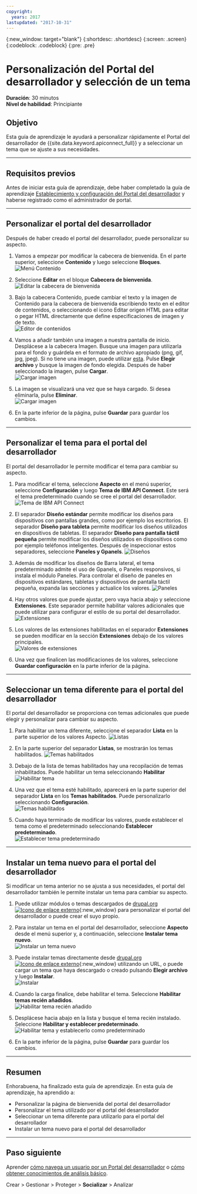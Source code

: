 ```yaml
---
copyright:
  years: 2017
lastupdated: "2017-10-31"
---
```


{:new_window: target="blank"}
{:shortdesc: .shortdesc}
{:screen: .screen}
{:codeblock: .codeblock}
{:pre: .pre}

# Personalización del Portal del desarrollador y selección de un tema
**Duración**: 30 minutos  
**Nivel de habilidad**: Principiante  


## Objetivo
Esta guía de aprendizaje le ayudará a personalizar rápidamente el Portal del desarrollador de {{site.data.keyword.apiconnect_full}} y a seleccionar un tema que se ajuste a sus necesidades.

---

## Requisitos previos

Antes de iniciar esta guía de aprendizaje, debe haber completado la guía de aprendizaje [Establecimiento y configuración del Portal del desarrollador](tut_config_dev_portal.html) y haberse registrado como el administrador de portal.

---

## Personalizar el portal del desarrollador
Después de haber creado el portal del desarrollador, puede personalizar su aspecto.

1. Vamos a empezar por modificar la cabecera de bienvenida. En el parte superior, seleccione **Contenido** y luego seleccione **Bloques**.  
  ![Menú Contenido](images/31-content.png)

2. Seleccione **Editar** en el bloque **Cabecera de bienvenida**.  
  ![Editar la cabecera de bienvenida](images/32-edit.png)

3. Bajo la cabecera Contenido, puede cambiar el texto y la imagen de Contenido para la cabecera de bienvenida escribiendo texto en el editor de contenidos, o seleccionando el icono Editar origen HTML para editar o pegar HTML directamente que define especificaciones de imagen y de texto.  
  ![Editor de contenidos](images/33-content.png) 

4. Vamos a añadir también una imagen a nuestra pantalla de inicio. Desplácese a la cabecera Imagen. Busque una imagen para utilizarla para el fondo y guárdela en el formato de archivo apropiado (png, gif, jpg, jpeg). Si no tiene una imagen, puede utilizar [esta](images/Cloudy_Day.png). Pulse **Elegir archivo** y busque la imagen de fondo elegida. Después de haber seleccionado la imagen, pulse **Cargar**.  
  ![Cargar imagen](images/34-image.png)

5. La imagen se visualizará una vez que se haya cargado. Si desea eliminarla, pulse **Eliminar**.  
  ![Cargar imagen](images/35-uploaded-image.png)
 
6. En la parte inferior de la página, pulse **Guardar** para guardar los cambios.  
  
---

## Personalizar el tema para el portal del desarrollador
El portal del desarrollador le permite modificar el tema para cambiar su aspecto.

1. Para modificar el tema, seleccione **Aspecto** en el menú superior, seleccione **Configuración** y luego **Tema de IBM API Connect**. Este será el tema predeterminado cuando se cree el portal del desarrollador.
  ![Tema de IBM API Connect](images/41-APIC-theme.png) 


2. El separador **Diseño estándar** permite modificar los diseños para dispositivos con pantallas grandes, como por ejemplo los escritorios. El separador **Diseño para tableta** permite modificar los diseños utilizados en dispositivos de tabletas. El separador **Diseño para pantalla táctil pequeña** permite modificar los diseños utilizados en dispositivos como por ejemplo teléfonos inteligentes. Después de inspeccionar estos separadores, seleccione **Paneles y Gpanels**.
  ![Diseños](images/42-layout.png)

3. Además de modificar los diseños de Barra lateral, el tema predeterminado admite el uso de Gpanels, o Paneles responsivos, si instala el módulo Paneles. Para controlar el diseño de paneles en dispositivos estándares, tabletas y dispositivos de pantalla táctil pequeña, expanda las secciones y actualice los valores.
  ![Paneles](images/43-panels.png) 

4. Hay otros valores que puede ajustar, pero vaya hacia abajo y seleccione **Extensiones**. Este separador permite habilitar valores adicionales que puede utilizar para configurar el estilo de su portal del desarrollador.  
  ![Extensiones](images/44-extensions.png)

5. Los valores de las extensiones habilitadas en el separador **Extensiones** se pueden modificar en la sección **Extensiones** debajo de los valores principales.     
  ![Valores de extensiones](images/45-extension-settings.png)

6. Una vez que finalicen las modificaciones de los valores, seleccione **Guardar configuración** en la parte inferior de la página.

---

## Seleccionar un tema diferente para el portal del desarrollador
El portal del desarrollador se proporciona con temas adicionales que puede elegir y personalizar para cambiar su aspecto.

1. Para habilitar un tema diferente, seleccione el separador **Lista** en la parte superior de los valores Aspecto. ![Listas](images/51-list.png) 

2. En la parte superior del separador **Listas**, se mostrarán los temas habilitados.
  ![Temas habilitados](images/52-enabled-themes.png)

3. Debajo de la lista de temas habilitados hay una recopilación de temas inhabilitados. Puede habilitar un tema seleccionando **Habilitar**   
  ![Habilitar tema](images/53-enable-theme.png) 

4. Una vez que el tema esté habilitado, aparecerá en la parte superior del separador **Lista** en los **Temas habilitados**. Puede personalizarlo seleccionando **Configuración**.  
  ![Temas habilitados](images/54-theme-settings.png)

5. Cuando haya terminado de modificar los valores, puede establecer el tema como el predeterminado seleccionando **Establecer predeterminado**.     
  ![Establecer tema predeterminado](images/55-set-default.png)

---

## Instalar un tema nuevo para el portal del desarrollador
Si modificar un tema anterior no se ajusta a sus necesidades, el portal del desarrollador también le permite instalar un tema para cambiar su aspecto.

1. Puede utilizar módulos o temas descargados de [drupal.org ![Icono de enlace externo](../../../icons/launch-glyph.svg "Icono de enlace externo")](http://drupal.org){:new_window} para personalizar el portal del desarrollador o puede crear el suyo propio.

2. Para instalar un tema en el portal del desarrollador, seleccione **Aspecto** desde el menú superior y, a continuación, seleccione **Instalar tema nuevo**.  
  ![Instalar un tema nuevo](images/62-install-new.png)

3. Puede instalar temas directamente desde [drupal.org ![Icono de enlace externo](../../../icons/launch-glyph.svg "Icono de enlace externo")](http://drupal.org){:new_window} utilizando un URL, o puede cargar un tema que haya descargado o creado pulsando **Elegir archivo** y luego **Instalar**.  
  ![Instalar](images/63-install.png) 

4. Cuando la carga finalice, debe habilitar el tema. Seleccione **Habilitar temas recién añadidos**.  
  ![Habilitar tema recién añadido](images/64-upload.png)

5. Desplácese hacia abajo en la lista y busque el tema recién instalado. Seleccione **Habilitar y establecer predeterminado**.  
  ![Habilitar tema y establecerlo como predeterminado](images/65-enable.png)

6. En la parte inferior de la página, pulse **Guardar** para guardar los cambios.  

---

## Resumen
Enhorabuena, ha finalizado esta guía de aprendizaje. En esta guía de aprendizaje, ha aprendido a:

* Personalizar la página de bienvenida del portal del desarrollador
* Personalizar el tema utilizado por el portal del desarrollador 
* Seleccionar un tema diferente para utilizarlo para el portal del desarrollador
* Instalar un tema nuevo para el portal del desarrollador

---

## Paso siguiente

Aprender [cómo navega un usuario por un Portal del desarrollador](tut_discover_apis.html) o [cómo obtener conocimientos de análisis básico](tut_insights_analytics.html).

Crear > Gestionar > Proteger > **Socializar** > Analizar  

